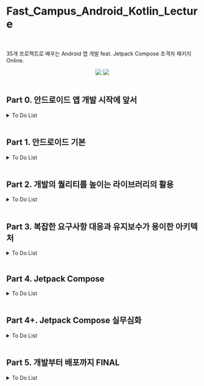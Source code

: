 # Fast_Campus_Android_Kotlin_Lecture
</br>

35개 프로젝트로 배우는 Android 앱 개발 feat. Jetpack Compose 초격차 패키지 Online.
</br>

<div align = "center">
<img src="https://img.shields.io/badge/Kotlin-7F52FF?style=flat&logo=Kotlin&logoColor=white"/>
<img src="https://img.shields.io/badge/Android-3DDC84?style=flat&logo=Android&logoColor=white"/>
</div>
</br>

## Part 0. 안드로이드 앱 개발 시작에 앞서
<details>
  <summary> To Do List </summary>
  
  |Chapter Num|내용|Check Done|Link|
  |:---:|:---:|:---|:---:|
  |1|**Kotlin 기초**|<ul><li>- [x] 1. 오리엔테이션 </li><li>- [x] 2. 함수 </li><li>- [x] 3. 변수(val, var </li><li>- [x] 4. 클래스 </li><li>- [x] 5. 조건식 </li><li>- [x] 6. 반복문 </li><li>- [x] 7. 컬렉션(list, map, set </li><li>- [x] 8. Null </li><li>- [x] 9. 타입체크와 캐스팅 </li><li>- [x] 10. String Template</li></ul>|[Github Repository](Chapter0/app/src/main/java/com/example/android_kotlin_lecture/Chapter_01)|
  |2|**Kotlin 중급**|<ul><li>- [ ] 1. 람다 </li><li>- [ ] 2. 확장함수 </li><li>- [ ] 3. Scope Function </li><li>- [ ] 4. 초기화 지연 </li><li>- [ ] 5. Data, Sealed Class </li><li>- [ ] 6. Object, Companion Object</li></ul>|[Github Repository](Chapter0/app/src/main/java/com/example/android_kotlin_lecture/Chapter_02)|
  |3|**Android 기본**|<ul><li>- [ ] 1. Android OS </li><li>- [ ] 2. Android 기본 요소 </li><li>- [ ] 3. Activity 생명주기 (1) </li><li>- [ ] 4. Activity 생명주기 (2) </li><li>- [ ] 5. 뷰 그러지는 순서 </li></ul>|[Github Repository](app/src/main/java/com/example/android_kotlin_lecture/Chapter_03)|
  |4|**Anroid 개발 환경설정**|<ul><li>- [ ] 1. Android Studio 설치 </li><li>- [ ] 2. Android Studio 살펴보기 </li><li>- [ ] 3. ktlint 적용해보기 </li><li>- [ ] 4. detekt 적용해보기</li></ul>| ❌ |
</details>
  
</br>

## Part 1. 안드로이드 기본
<details>
  <summary> To Do List </summary>
  
  |Chapter Num|내용|Check Done|Link|
  |:---:|:---:|:---|:---:|
  |1|**오리엔테이션**|<ul><li>- [ ] 1. 오리엔테이션 </li></ul>| ❌ |
  |2|**숫자세기 앱**|<ul><li>- [ ] 1. 개요 및 학습목표 </li><li>- [ ] 2. 프로젝트 셋팅 </li><li>- [ ] 3. 숫자세기 UI 그리기 (1) </li><li>- [ ] 4. 숫자세기 UI 그리기 (2) </li><li>- [ ] 5. 유저 입력값 받아오기 </li><li>- [ ] 6. 숫자세기 기능 구현 </li><li>- [ ] 7. 복습 및 한걸음 더 </li></ul>| [Github Repository](app/src/main/java/com/example/android_kotlin_lecture/Chapter_01)|
  |3|**단위 변환기 앱**|<ul><li>- [ ] 1. 개요 및 학습 목표 </li><li>- [ ] 2. 길이변환 UI 그리기 (1) </li><li>- [ ] 3. 길이변환 UI 그리기 (2) </li><li>- [ ] 4. UI 요소 가져오기 </li><li>- [ ] 5. 단위변환 기능 구현 </li><li>- [ ] 6. 화면전환 시 데이터 유지 </li><li>- [ ] 7. 복습 및 한걸음 더 </li></ul>|[Github Repository](app/src/main/java/com/example/android_kotlin_lecture/Chapter_01)|
  |4|**응급 의료정보 앱**|<ul><li>- [ ] 1. 개요 및 학습 목표 </li><li>- [ ] 2. 응급의료 정보 UI 그리기 (1) </li><li>- [ ] 3. 화면 전환하기 </li><li>- [ ] 4. 응급의료 정보 UI 그리기 (2) </li><li>- [ ] 5. 응급의료 정보 UI 그리기 (3) </li><li>- [ ] 6. 데이터 저장하고 불러오기 </li><li>- [ ] 7. 데이터 삭제하기 </li><li>- [ ] 8. 전화 앱 실행하기 </li><li>- [ ] 9. 복습 및 한걸음 더</li></ul>|[Github Repository](app/src/main/java/com/example/android_kotlin_lecture/Chapter_01)|
  |5|**계산기 앱**|<ul><li>- [ ] 1. 개요 및 학습 목표 </li><li>- [ ] 2. 계산기 UI 그리기 </li><li>- [ ] 3. 계산 기능 구현하기 (1) </li><li>- [ ] 4. 계산 기능 구현하기 (2) </li><li>- [ ] 5. 계산기 UI 꾸미기 </li><li>- [ ] 6. 복습 및 한걸음 더 </li></ul>|[Github Repository](app/src/main/java/com/example/android_kotlin_lecture/Chapter_01)|
  |6|**스톱워치 앱**|<ul><li>- [ ] 1. 개요 및 학습 목표 </li><li>- [ ] 2. 스톱워치 UI 그리기 (1) </li><li>- [ ] 3. 스톱워치 기능 구현 (1) </li><li>- [ ] 4. 안드로이드 스레드 </li><li>- [ ] 5. 스톱워치 기능 구현 (2) </li><li>- [ ] 6. 스톱워치 UI 그리기 (2) </li><li>- [ ] 7. 스톱워치 기능 구현 (3) </li><li>- [ ] 8. 복습 및 한걸음 더 </li></ul>|[Github Repository](app/src/main/java/com/example/android_kotlin_lecture/Chapter_01)|
  |7|**단어장 앱**|<ul><li>- [ ] 1. 개요 및 학습 목표 </li><li>- [ ] 2. 단어장 UI 그리기 (1) </li><li>- [ ] 3. 단어장 UI 그리기 (2) </li><li>- [ ] 4. 단어장 UI 그리기 (3) </li><li>- [ ] 5. 단어장 기능 구현하기 (1) - 저장 </li><li>- [ ] 6. 단어장 기능 구현하기 (2) - 읽기, 삭제 </li><li>- [ ] 7. 단어장 기능 구현하기 (3) - 수정 </li><li>- [ ] 8. 단어장 UI 그리기 (4) </li><li>- [ ] 9. 복습 및 한걸음 더 </li></ul>|[Github Repository](app/src/main/java/com/example/android_kotlin_lecture/Chapter_01)|
  |8|**나만의 액자**|<ul><li>- [ ] 1. 개요 및 학습 목표 </li><li>- [ ] 2. 권한 가져오기 </li><li>- [ ] 3. 갤러리에서 이미지 불러오기 </li><li>- [ ] 4. 액자 UI 그리기 (1) </li><li>- [ ] 5. 액자 UI 그리기 (2) </li><li>- [ ] 6. 액자 UI 그리기 (3) </li><li>- [ ] 7. 액자 UI 그리기 (4) </li><li>- [ ] 8. 복습 및 한걸음 더 </li></ul>|[Github Repository](app/src/main/java/com/example/android_kotlin_lecture/Chapter_01)|
  |9|**음악재생 앱**|<ul><li>- [ ] 1. 개요 및 학습 목표 </li><li>- [ ] 2. MediaPlayer로 음원재생 (1) </li><li>- [ ] 3. MediaPlayer로 음원재생 (2) </li><li>- [ ] 4. MediaPlayer로 음원재생 (3) </li><li>- [ ] 5. 디바이스 이벤트 알림 </li><li>- [ ] 6. 복습 및 한걸음 더 </li></ul>|[Github Repository](app/src/main/java/com/example/android_kotlin_lecture/Chapter_01)|

</details>

</br>

## Part 2. 개발의 퀄리티를 높이는 라이브러리의 활용
<details>
  <summary> To Do List </summary>

  |Chapter Num|내용|Check Done|Link|
  |:---:|:---:|:---|:---:|
  |1|**웹툰 앱**|<ul><li>- [ ] 1. 인트로 (개요 및 학습목표) </li><li>- [ ] 2. WebView 사용해보기 </li><li>- [ ] 3. Fragment 사용해보기 </li><li>- [ ] 4. 기본 UI 구성하기 </li><li>- [ ] 5. WebView Tab으로 구성하기 </li><li>- [ ] 6. 마지막 회차 저장하기 </li><li>- [ ] 7. 완성도 높이기 </li></ul>|[Github Repository](app/src/main/java/com/example/android_kotlin_lecture/Chapter_01)|
  |2|**녹읍기 앱**|<ul><li>- [ ] 1. 인트로 (개요 및 학습목표) </li><li>- [ ] 2. 기본 UI 구성하기 </li><li>- [ ] 3. 권한 요청하기 </li><li>- [ ] 4. 녹음 기능 구현하기 </li><li>- [ ] 5. 재생 기능 구현하기 </li><li>- [ ] 6. 녹음 파형 그리기 (1) </li><li>- [ ] 7. 녹음 파형 그리기 (2) </li><li>- [ ] 8. 완성도 높이기 </li></ul>|[Github Repository](app/src/main/java/com/example/android_kotlin_lecture/Chapter_01)|
  |3|**오늘의 공지**|<ul><li>- [ ] 1. 인트로 (개요 및 학습목표) </li><li>- [ ] 2. SocketServer를 이용하여 간단한 소캣 서버 구현해보기 (1) </li><li>- [ ] 3. SocketServer를 이용하여 간단한 소켓 서버 구현해보기 </li><li>- [ ] 4. Sockt을 활용하여 Client 앱 만들기 </li><li>- [ ] 5. OKHttp를 이용하여 Client 앱 만들기 </li><li>- [ ] 6. 클라이언트 앱 UI 그리기 </li><li>- [ ] 7. 완성도 높이기 </li></ul>|[Github Repository](app/src/main/java/com/example/android_kotlin_lecture/Chapter_01)|
  |4|**깃헙 레포지토리 조회**|<ul><li>- [ ] 1. 인트로 (개요 및 학습목표) </li><li>- [ ] 2. 깃허므 API 소개 및 토큰 발급하기 </li><li>- [ ] 3. 사용할 API 살펴보기 </li><li>- [ ] 4. Retrofit을 이용해 서버 데이터 불러오기 (1) </li><li>- [ ] 5. Retrofit을 이용해 서버 데이터 불러오기 (2) </li><li>- [ ] 6. 유저 불러오기 검색 화면 구현하기 (1) </li><li>- [ ] 7. 유저 불러오기 검색 화면 구현하기 (2) </li><li>- [ ] 8. 레포지토리 조회 화면 구현하기 (1) </li><li>- [ ] 9. 레포지토리 조회 화면 구현하기 (2) </li><li>- [ ] 10. 완성도 높이기 </li></ul>|[Github Repository](app/src/main/java/com/example/android_kotlin_lecture/Chapter_01)|
  |5|**뉴스 앱**|<ul><li>- [ ] 1. 인트로 (개요 및 학습목표) </li><li>- [ ] 2. 사용할 API 살펴보기 </li><li>- [ ] 3. 서버 데이터 불러오기 </li><li>- [ ] 4. 뉴스 리스트 UI 만들기 (1) </li><li>- [ ] 5. 뉴스 리스트 UI 만들기 (2) </li><li>- [ ] 6. 상단 탭 구조로 만들기 </li><li>- [ ] 7. 검색 기능 넣어보기 </li><li>- [ ] 8. 상세 페이지 UI 만들기 </li><li>- [ ] 9. 완성도 높이기 </li></ul>|[Github Repository](app/src/main/java/com/example/android_kotlin_lecture/Chapter_01)|
  |6|**채팅 앱**|<ul><li>- [ ] 1. 인트로 (개요 및 학습목표) </li><li>- [ ] 2. Firebase 환경설정하기 </li><li>- [ ] 3. 로그인 화면 UI 그리기 </li><li>- [ ] 4. 사용자 목록 화면 그리기 </li><li>- [ ] 5. 채팅 목록 화면 그리기 </li><li>- [ ] 6. Firebase Realtime Database를 활용하여 DB 구조 구상하기 </li><li>- [ ] 7. 사용자 목록과 채팅 목록 DB에서 불러오기 (1) </li><li>- [ ] 8. 사용자 목록과 채팅 목록 DB에서 불러오기 (2) </li><li>- [ ] 9. 채팅 화면 그리기 </li><li>- [ ] 10. 채팅 기능 구현하기 </li><li>- [ ] 11. 채팅 알림 수신하기 </li><li>- [ ] 12. 채팅 알림 송신하기 </li><li>- [ ] 13. 완성도 높이기 </li></ul>|[Github Repository](app/src/main/java/com/example/android_kotlin_lecture/Chapter_01)|
  |7|**날씨 앱**|<ul><li>- [ ] 1. 인트로 (개요 및 학습목표) </li><li>- [ ] 2. 공공 Open API 소개 및 살펴보기 </li><li>- [ ] 3. 사용자 위치 정보 불러오기 </li><li>- [ ] 4. 날씨 정보 불러오기 (1) </li><li>- [ ] 5. 날씨 정보 불러오기 (2) </li><li>- [ ] 6. 위치 데이터 저장하기 </li><li>- [ ] 7. 위치 데이터 불러오기 </li><li>- [ ] 8. 현위치 날씨 정보 불러오기 </li><li>- [ ] 9. 현위치 날씨 정보 표시하기 </li><li>- [ ] 10. 날씨 위젯 만들기 (1) </li><li>- [ ] 11. 날시 위젯 만들기 (2) </li><li>- [ ] 12. 날씨 위젯 갱신하기 </li><li>- [ ] 13 완성도 높이기 </li></ul>|[Github Repository](app/src/main/java/com/example/android_kotlin_lecture/Chapter_01)|
  |8|**대동맛집도**|<ul><li>- [ ] 1. 인트로 (개요 및 학습목표) </li><li>- [ ] 2. 네이버 지도 사용 설정하기 </li><li>- [ ] 3. 네이버지도 사용해보기 </li><li>- [ ] 4. 서버에서 맛집 목록 가져오기 </li><li>- [ ] 5. 지도 위에 BottomSheetDialog 띄우기 </li><li>- [ ] 6. 완성도 높이기 </li></ul>|[Github Repository](app/src/main/java/com/example/android_kotlin_lecture/Chapter_01)|
  |9|**젠리**|<ul><li>- [ ] 1. 인트로 (개요 및 학습목표) </li><li>- [ ] 2. 카카오톡 로그인 구현하기 </li><li>- [ ] 3. Firebase 설정하기 </li><li>- [ ] 4. Google Map 사용 설정하기 </li><li>- [ ] 5. Google Map 사용하기 </li><li>- [ ] 6. 지도에 현재 위치 표시하기 </li><li>- [ ] 7. 사용자 위치정보 저장하기 </li><li>- [ ] 8. 다른 사용자에게 리액션 보내기 (1) </li><li>- [ ] 9. 다른 사용자에게 리액션 보내기 (2) </li><li>- [ ] 10. 완성도 높이기 </li></ul>|[Github Repository](app/src/main/java/com/example/android_kotlin_lecture/Chapter_01)|
  |10|**내일의집**|<ul><li>- [ ] 1. 인트로 (개요 및 학습목표) </li><li>- [ ] 2. Firebase DB 구조 구상하기 </li><li>- [ ] 3. Firebase를 활용하여 이메일 로그인 구현하기 </li><li>- [ ] 4. 메인 Tab UI 구성하기 </li><li>- [ ] 5. Firebase에서 사진 목록 가져오기 </li><li>- [ ] 6. 로컬 갤러리에서 사진 가져오기 </li><li>- [ ] 7. 글쓰기 페이지 구현하기 </li><li>- [ ] 8. Firebase Storage에 사진 업로드하기 </li><li>- [ ] 9. 글 상세 페이지 구현하기 </li><li>- [ ] 10. 홈 화면 구현하기 (1) </li><li>- [ ] 11. 홈 화면 구현하기 (2) </li><li>- [ ] 12. 완성도 높이기 </li></ul>|[Github Repository](app/src/main/java/com/example/android_kotlin_lecture/Chapter_01)|
  |11|**별다방커피**|<ul><li>- [ ] 1. 인트로 (개요 및 학습목표) </li><li>- [ ] 2. 메인 탭 구조 구성하기 </li><li>- [ ] 3. 홈 화면 recyclerview 구조 구성하기 </li><li>- [ ] 4. 홈 화면 모션 애니메이션 구현하기 (1) </li><li>- [ ] 5. 홈 화면 모션 애니메이션 구현하기 (2) </li><li>- [ ] 6. 홈 화면 UI 완성하기 </li><li>- [ ] 7. 주문페이지 플로우 구현하기 (1) </li><li>- [ ] 8. 주문페이지 플로우 구현하기 (2) </li><li>- [ ] 9. 주문페이지 플로우 구현하기 (3) </li><li>- [ ] 10. 완성도 높이기 </li></ul>|[Github Repository](app/src/main/java/com/example/android_kotlin_lecture/Chapter_01)|
  |12|**Youtube**|<ul><li>- [ ] 1. 인트로 (개요 및 학습목표) </li><li>- [ ] 2. 영상 목록 API 구상하기 </li><li>- [ ] 3. 홈 화면 UI 만들기 </li><li>- [ ] 4. 영상 화면 UI 만들기 </li><li>- [ ] 5. 영상 화면과 목록 화면 연결하기 </li><li>- [ ] 6. ExoPlayer를 이용해 동영상 재생하기 (1) </li><li>- [ ] 7. ExoPlayer를 이용해 동영상 재생하기 (2) </li><li>- [ ] 8. ExoPlayer를 이용해 동영상 재생하기 (3) </li><li>- [ ] 9. 추가 기능 구현하기 </li><li>- [ ] 10. 마무리하기 </li></ul>|[Github Repository](app/src/main/java/com/example/android_kotlin_lecture/Chapter_01)|

</details>

</br>

## Part 3. 복잡한 요구사항 대응과 유지보수가 용이한 아키텍처
<details>
  <summary> To Do List </summary>

  |Chapter Num|내용|Check Done|Link|
  |:---:|:---:|:---|:---:|
  |1|**Kotlin 기초**|<ul><li>- [ ] 오리엔테이션 </li></ul>| ❌ |
  |2|**얼굴 인식 서비스**|<ul><li>- [ ] 1. 개요 및 학습목표 </li><li>- [ ] 2. CameraX란? </li><li>- [ ] 3. Main UI 그리기 </li><li>- [ ] 4. 카메라 권한 받기 구현 </li><li>- [ ] 5. 카메라 모듈 구성 </li><li>- [ ] 6. 얼굴 인식 모듈 구현 1 </li><li>- [ ] 7. 얼굴 인식 모듈 구현 2 </li><li>- [ ] 8. 얼굴 인식 모듈 연동 </li><li>- [ ] 9. 얼굴형 Mask Custom UI 그리기 1 </li><li>- [ ] 10. 얼굴형 Mask Custom UI 그리기 2 </li><li>- [ ] 11. 그린 선따라 프로그래스바를 움직이려면 어떻게 해야 하나? </li></ul>|[Github Repository](app/src/main/java/com/example/android_kotlin_lecture/Chapter_01)|
  |3|**금융 서비스(보안 키패드 / 휴대폰 인증)**|<ul><li> - [ ] 1. 개요 및 학습목표 </li><li>- [ ] 2. 보안키패드 - Shuffle키패드 만들기 1 </li><li>- [ ] 3. 보안키패드 Shuffle키패드 만들기 2 </li><li>- [ ] 3. 보안키패드 - UI 구성 1 </li><li>- [ ] 4. 보안키패드 - UI 구성 2 </li><li>- [ ] 5. 보안키패드 - 데이터 무결성 체크 </li><li>- [ ] 6. 휴대폰 본인인증 UI 구성 (정보 입력) </li><li>- [ ] 7. 휴대폰 본인인증 데이터 무결성 체크 </li><li>- [ ] 8. 휴대폰 본인인증 UI 화면 구성 (인증번호 입력) </li><li>- [ ] 9. 인증번호 자동입력하려면 어떻게 해야할까? </li></ul>|[Github Repository](app/src/main/java/com/example/android_kotlin_lecture/Chapter_01)|
  |4|**월렛 서비스**|<ul><li>- [ ] 1. 개요 및 학습목표 </li><li>- [ ] 2. MotionLayout이란? </li><li>- [ ] 3. 카드 모음 UI 그리기 1 </li><li>- [ ] 4. 카드 모음 UI 그리기 2 </li><li>- [ ] 5. 카드 상세 UI 그리기 1 </li><li>- [ ] 6. 카드 상세 UI 그리기 2 </li><li>- [ ] 7. 카드 상세 UI 그리기 3 </li><li>- [ ] 8. 상세화면 데이터 연결하기 </li></ul>|[Github Repository](app/src/main/java/com/example/android_kotlin_lecture/Chapter_01)|
  |5|**이미지 추출 앱**|<ul><li>- [ ] 1. 개요 및 학습목표 </li><li>- [ ] 2. MVC 패턴 소개 </li><li>- [ ] 3. MVC 패턴 적용하기 </li><li>- [ ] 4. MVP 패턴 소개 </li><li>- [ ] 5. MVP 패턴 적용하기 </li><li>- [ ] 6. MVVM 패턴 소개 </li><li>- [ ] 7. MVVM 패턴 적용하기 </li><li>- [ ] 8. MVI 패턴 소개 </li><li>- [ ] 9. MVI 패턴 적용하기 </li></ul>|[Github Repository](app/src/main/java/com/example/android_kotlin_lecture/Chapter_01)|
  |6|**미디이 검색 앱**|<ul><li>- [ ] 1. 개요 및 학습목표 </li><li>- [ ] 2. 검색 UI 그리기 1 </li><li>- [ ] 3. 검색 UI 그리기 2 </li><li>- [ ] 4. 검색 UI 그리기 3 </li><li>- [ ] 5. 검색 UI 그리기 4 </li><li>- [ ] 6. 키워드 검색 입력 받기 </li><li>- [ ] 7. 미디어 API 연결하기 </li><li>- [ ] 8. 데이터 출력하기 </li><li>- [ ] 9. 즐겨찾기 기능 구현하기 </li><li>- [ ] 10. Test code 작성 </li></ul>|[Github Repository](app/src/main/java/com/example/android_kotlin_lecture/Chapter_01)|
  |7|**쇼핑몰 앱 - 복잡한 List 구성하기**|<ul><li>- [ ] 1. 개요 및 학습목표 </li><li>- [ ] 2.List Item을 동적으로 서버로부터 받아와서 그려주려면 어떻게 해야하나? </li><li>- [ ] 3. Hilt란? </li><li>- [ ] 4. Hilt 적용하기 </li><li>- [ ] 5. 화면 구성하기 1 </li><li>- [ ] 6. 화면 구성하기 2 </li><li>- [ ] 7. 화면 구성하기 3 </li><li>- [ ] 8. 화면 구성하기 4 </li><li>- [ ] 9. Coroutine이란? </li><li>- [ ] 10. Flow란? </li><li>- [ ] 11. Paging3이란? </li><li>- [ ] 12. API 호출하기 1 </li><li>- [ ] 13. API 호출하기 2 </li><li>- [ ] 14. 페이징 처리하기 </li><li>- [ ] 15. 리스트 출력하기 </li></ul>|[Github Repository](app/src/main/java/com/example/android_kotlin_lecture/Chapter_01)|
  |8|**Todo 앱**|<ul><li>- [ ] 1. 개요 및 학습목표 </li><li>- [ ] 2. Room이란? </li><li>- [ ] 3. 화면 구성하기 1 </li><li>- [ ] 4. 화면 구성하기 2 </li><li>- [ ] 5. Room 연결 </li><li>- [ ] 6. 입력 구현하기 </li><li>- [ ] 7. 리스트 구현하기 </li><li>- [ ] 8. 데이터 수정 구현하기 </li><li>- [ ] 9. 데이터 삭제 구현하기 </li><li>- [ ] 10. 디자인 가이드가 변경되면 한번에 적용하는 방법이 있나? </li><li>- [ ] 11. 테마 적용하기 1 </li><li>- [ ] 12. 테마 적용하지 2 </li><li>- [ ] 13. 테마 적용하기 3 </li></ul>|[Github Repository](app/src/main/java/com/example/android_kotlin_lecture/Chapter_01)|
  |9|**Blind 앱**|<ul><li>- [ ] 1. 개요 및 학습목표 </li><li>- [ ] 2. 클린 아키텍처의 이해 1 </li><li>- [ ] 3. 클린 아키텍처의 이해 2 </li><li>- [ ] 4. DI 적용하기 </li><li>- [ ] 5. Room 적용하기 </li><li>- [ ] 6. 리스트 화면 구성하기 1 </li><li>- [ ] 7. 리스트 화면 구성하기 2 </li><li>- [ ] 8. 상세 화면 구성하기 1 </li><li>- [ ] 9. 상세 화면 구성하기 2 </li><li>- [ ] 10. 데이터 연결 1-1 : 입력 </li><li>- [ ] 11. 데이터 연결 1-2 : 입력 </li><li>- [ ] 12. 데이터 연결 2-1 : 수정 </li><li>- [ ] 13. 데이터 연결 2-2 : 수정 </li><li>- [ ] 14. 데이터 연결 3-1 : 조회 </li><li>- [ ] 15. 데이터 연결 3-2 : 조회 </li><li>- [ ] 16. 데이터 연결 4-1 : 삭제 </li><li>- [ ] 17. 데이터 연결 4-2 : 삭제 </li><li>- [ ] 18. 네트워크가 없는 상황에서는 어떻게 처리하나? </li><li>- [ ] 19. 글쓰기 페이지 구현하기 </li></ul>|[Github Repository](app/src/main/java/com/example/android_kotlin_lecture/Chapter_01)|

</details>

</br>

## Part 4. Jetpack Compose
<details>
  <summary> To Do List </summary>

  |Chapter Num|내용|Check Done|Link|
  |:---:|:---:|:---|:---:|
  |1|**오리엔테이션**|<ul><li>- [ ] 오리엔테이션 </li></ul>| ❌ |
  |2|**Compose 기초**|<ul><li>- [ ] 1. Jetpack Compose란 (1) </li><li>- [ ] 2. Jetpack Compose란 (2) </li><li>- [ ] 3. Compose 활용 사례 </li><li>- [ ] 4. 선언형 UI란 </li></ul>|[Github Repository](app/src/main/java/com/example/android_kotlin_lecture/Chapter_01)|
  |3|**Compose 콤포넌트**|<ul><li>- [ ] 1. 인트로 </li><li>- [ ] 2. Text </li><li>- [ ] 3. Button </li><li>- [ ] 4. Modifier 소개 </li><li>- [ ] 5. Surface </li><li>- [ ] 6. Box </li><li>- [ ] 7. Row </li><li>- [ ] 8. Column </li><li>- [ ] 9. BoxWithConstraints </li><li>- [ ] 10. Image </li><li>- [ ] 11. Network Image </li><li>- [ ] 12. 프로필 카드 구현 실습 </li><li>- [ ] 13. Checkbox </li><li>- [ ] 14. TextField </li><li>- [ ] 15. TopAppBar </li><li>- [ ] 16. Slot API </li><li>- [ ] 17. Scaffold 사용 </li><li>- [ ] 18. 카탈로그 앱 구현하기 </li></ul>|[Github Repository](app/src/main/java/com/example/android_kotlin_lecture/Chapter_01)|
  |4|**Compose 활용**|<ul><li>- [ ] 1. 인트로 </li><li>- [ ] 2. Recomposition </li><li>- [ ] 3. ConstraintLayout </li><li>- [ ] 4. ConstraintLayout 활용 </li><li>- [ ] 5. Canvas </li><li>- [ ] 6. Dialog </li><li>- [ ] 7. DropDownMenu </li><li>- [ ] 8. SnackBar </li><li>- [ ] 9. BottomAppBar </li><li>- [ ] 10. State </li><li>- [ ]  11. State Hoisting </li><li>- [ ] 12. 애니메이션 </li><li>- [ ] 13. 부수효과 </li><li>- [ ] 14. TODO 앱 구현하기 </li></ul>|[Github Repository](app/src/main/java/com/example/android_kotlin_lecture/Chapter_01)|
  |5|**Compose 아키텍처**|<ul><li>- [ ] 1. 인트로 </li><li>- [ ] 2. 네비게이션 </li><li>- [ ] 3. ViewModel </li><li>- [ ] 4. LiveDate 연동 </li><li>- [ ] 5. CompositionLocal </li><li>- [ ] 6. Theme </li><li>- [ ] 7. Undifectional Data Flow </li><li>- [ ] 8. 의존성 주입 (1) </li><li>- [ ] 9. 의존성 주입 (2) </li><li>- [ ] 10. 포켓몬 앱 </li></ul>|[Github Repository](app/src/main/java/com/example/android_kotlin_lecture/Chapter_01)|


</details>

</br>

## Part 4+. Jetpack Compose 실무심화
<details>
  <summary> To Do List </summary>

  |Chapter Num|내용|Check Done|Link|
  |:---:|:---:|:---|:---:|
  |1|**오리엔테이션**|<ul><li>- [ ] 오리엔테이션 </li></ul>| ❌ |
  |2|**Compose 성능 최적화**|<ul><li>- [ ] 1. 인트로 </li><li>- [ ] 2. Compose의 수명주기 </li><li>- [ ] 3. Compose의 렌더링 </li><li>- [ ] 4. Compose Smart Recomposition </li><li>- [ ] 5. Compose Stability </li><li>- [ ] 6. Compose 성능 최적화 방법 (1) </li><li>- [ ] 7. Compose 성능 최적화 방법 (2) </li><li>- [ ] 8. 메모 앱 리팩토링 1 </li><li>- [ ] 9. 메모 앱 리팩토링 2 </li></ul>|[Github Repository](app/src/main/java/com/example/android_kotlin_lecture/Chapter_01)|
  |3|**Compose 실무활용**|<ul><li>- [ ] 1. 인트로 </li><li>- [ ] 2. 디자인 시스템 이론 </li><li>- [ ] 3. 테마 적용 </li><li>- [ ] 4. Compose 컴포넌트 개발 </li><li>- [ ] 5. Compose 화면 구성하기 - 1 </li><li>- [ ] 6. Compose 화면 구성하기 - 2 </li><li>- [ ] 7. Compose CompositionLocal 활용 </li><li>- [ ] 8. Compose BackHandler 활용 </li><li>- [ ] 9. Build Varient 활용 </li><li>- [ ] 10. Clean Architecture 적용 </li><li>- [ ] 11. MVVM 아키텍처 적용 </li><li>- [ ] 12. StateFlow 적용 </li><li>- [ ] 13. Hilt 적용 </li><li>- [ ] 14. 영화정보 앱 구현하기 </li></ul>|[Github Repository](app/src/main/java/com/example/android_kotlin_lecture/Chapter_01)|
  |4|**Compose 기반 멀티모듈 아키텍처**|<ul><li>- [ ] 1. 인트로 </li><li>- [ ] 2. 멀티모듈 아키텍처란? </li><li>- [ ] 3. Compose 기반 멀티모듈 구조짜기 </li><li>- [ ] 4. 테마 적용 </li><li>- [ ] 5. Compose 컴포넌트 개발 </li><li>- [ ] 6. Compose 화면 구성하기 - 1 </li><li>- [ ] 7. Compose 화면 구성하기 - 2 </li><li>- [ ] 8. Compose 화면 구성하기 - 3 </li><li>- [ ] 9. Clean Architecture 적용 </li><li>- [ ] 10. MVVM 아키텍처 적용 </li><li>- [ ] 11. StateFlow 적용 </li><li>- [ ] 12. 기능 모듈 레이어 구성 </li><li>- [ ] 13. 라이브러리 모듈 레이어 구성 </li><li>- [ ] 14. 앱 모듈 레이어 구성 </li><li>- [ ] 15. 디자인시스템 모듈 </li><li>- [ ] 16. 모듈간 통신 구성 </li><li>- [ ] 17. 캐치테이블 클론코딩 </li></ul>|[Github Repository](app/src/main/java/com/example/android_kotlin_lecture/Chapter_01)|
  |5|**Compose 해외취업 특강**|<ul><li>- [ ] 1. 오리엔테이션 </li><li>- [ ] 2. 강사 커리어 소개 </li><li>- [ ] 3. 해외 IT기업의 특징 </li><li>- [ ] 4. 해외 IT기업 인터뷰 프로세스 </li><li>- [ ] 5. CV / Resume Screening </li><li>- [ ] 6. Phone Screening Interview </li><li>- [ ] 7. Algorithm Coding Interview </li><li>- [ ] 8. Domain Knowledge Interview </li><li>- [ ] 9. System Design Interview </li><li>- [ ] 10. Behavioral Interview </li></ul>|[Github Repository](app/src/main/java/com/example/android_kotlin_lecture/Chapter_01)|
 
</details>

</br>

## Part 5. 개발부터 배포까지 FINAL
<details>
  <summary> To Do List </summary>

  |Chapter Num|내용|Check Done|Link|
  |:---:|:---:|:---|:---:|
  |1|**오리엔테이션**|<ul><li>- [ ] 오리엔테이션 </li></ul>| ❌ |
  |2|**쇼핑몰 앱**|<ul><li>- [ ] 1. 인트로 </li><li>- [ ] 2. 클린아키텍쳐 기반 설계하기 - 1 </li><li>- [ ] 3. 클린아키텍쳐 기반 설계하기 - 2 </li><li>- [ ] 4. Hilt 세팅하기 - 1 </li><li>- [ ] 5. Hilt 세팅하기 - 2 </li><li>- [ ] 6. Main화면 탭 구성하기 (홈, 관심, 프로필, 장바구니) </li><li>- [ ] 7. 홈화면 상단 검색바 구성하기 </li><li>- [ ] 8. 상품 정보 만들기 </li><li>- [ ] 9. 상품 정보 기반으로 mock 데이터 세팅하기 </li><li>- [ ] 10. 공용 상품 화면 만들기 </li><li>- [ ] 11. 홈 화면 상품 리스트 구성하기 - 1 </li><li>- [ ] 12. 홈 화면 상품 리스트 구성하기 - 2 </li><li>- [ ] 13. 홈 화면 배너 구성하기 - 1 </li><li>- [ ] 14. 홈 화면 배너 구성하기 - 2 </li><li>- [ ] 15. 홈 화면 가로 스크롤 화면 구성하기 </li><li>- [ ] 16. 홈 화면 랭킹 리스트 화면 구성하기 </li><li>- [ ] 17. 홈 화면 카테고리 화면 구성하기 - 1 </li><li>- [ ] 18. 홈 화면 카테고리 화면 구성하기 - 2 </li><li>- [ ] 19. 홈 화면 컴포넌트화로 리팩토링 하기 - 1 </li><li>- [ ] 20. 홈 화면 컴포넌트화로 리팩토링 하기 - 2 </li><li>- [ ] 21. 홈 화면 컴포넌트화로 리팩토링 하기 - 3 </li><li>- [ ] 22. 상품 상세화면 만들기 - 1 </li><li>- [ ] 23. 상품 상세화면 만들기 - 2 </li><li>- [ ] 24. 검색 화면 구현하기 - 1 </li><li>- [ ] 25. 검색 화면 구현하기 - 2 </li><li>- [ ] 26. 검색 화면 필터링 기능 추가 - 1 </li><li>- [ ] 27. 검색 화면 필터링 기능 추가 - 2 </li><li>- [ ] 28. 구글 로그인 연동하기 - 1 </li><li>- [ ] 29. 구글 로그인 연동하기 - 2 </li><li>- [ ] 30. 카카오 로그인 연동하기 </li><li>- [ ]  31. 좋아요 기능 구현하기 </li><li>- [ ]  32. 관심 화면 구현하기 </li><li>- [ ] 33. 장바구니 넣기 기능 구현하기 </li><li>- [ ]  34. 딥링크 구성하기 - 1 </li><li>- [ ] 35. 딥링크 구성하기 - 2 </li><li>- [ ] 36. 딥링크 구성하기 - 3 </li><li>- [ ] 37. 프로필 화면 구성하기 </li><li>- [ ] 38. 결제 내역 개발하기 - 1 </li><li>- [ ] 39. 결제 내역 개발하기 - 2 </li><li>- [ ] 40. 결제하기 기능 구현하기 </li><li>- [ ] 41. 테스트 환경 세팅하기 </li><li>- [ ] 42. 테스트 코드 작성하기 - 검색 기능 </li><li>- [ ] 43. 테스트 코드 작성하기 - 결제 </li><li>- [ ] 44. 안드로이드 프레임워크 분석툴 알아보기 </li><li>- [ ] 45. Firebase를 통해 크래시 수집하기 - 1 </li><li>- [ ] 46. Firebase를 통해 크래시 수집하기 - 2 </li><li>- [ ] 47. 플레이 스토어에 앱 출시하기 </li><li>- [ ] 48. 구글 광고 붙이기 - 1 </li><li>- [ ] 49. 구글 광고 붙이기 - 2 </li><li>- [ ] 50. 테스트 코드 작성하기 - 결제 </li></ul>|[Github Repository](app/src/main/java/com/example/android_kotlin_lecture/Chapter_01)|

</details>
